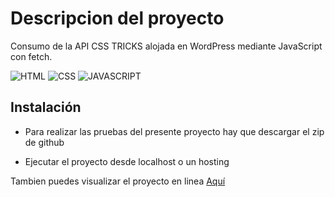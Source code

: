 # Descripcion del proyecto

Consumo de la API CSS TRICKS alojada en WordPress mediante JavaScript con fetch.

![HTML](https://img.shields.io/badge/HTML5-white?style=for-the-badge&logo=html5&logoColor=white&color=orange)
![CSS](https://img.shields.io/badge/CSS3-white?style=for-the-badge&logo=css3&logoColor=white&color=blue)
![JAVASCRIPT](https://img.shields.io/badge/JAVASCRIPT-F7DF1E?style=for-the-badge&logo=javascript&logoColor=black)

## Instalación

- Para realizar las pruebas del presente proyecto hay que descargar el zip de github
  
- Ejecutar el proyecto desde localhost o un hosting

Tambien puedes visualizar el proyecto en linea [Aquí](https://agilesdevelopments.com/)


